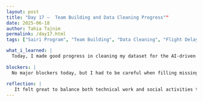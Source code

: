 ```yaml
---
layout: post
title: "Day 17 –  Team Building and Data Cleaning Progress""
date: 2025-06-18
author: Tahia Tajnim
permalink: /day17.html
tags: ["Sairi Program", "Team Building", "Data Cleaning", "Flight Delay", "AI Project"]   

what_i_learned: |
  Today, I made good progress in cleaning my dataset for the AI-driven flight delay prediction project. I learned how to select only the important columns, handle missing values, extract useful features like Year, Month, and Day from the flight date, and rename columns for clarity. I also created new columns like Weather_Delay and NAS_Delay, which will help train the model to recognize climate-related delay patterns. Outside of technical work, we went to the business building for the Sairi Cohort program. We played a fun listing game and participated in icebreakers that helped everyone feel more connected. I also met a high school teacher who joined us, which made the day even more interesting. 
  
blockers: |  
  No major blockers today, but I had to be careful when filling missing values so I didn’t accidentally remove useful rows. Understanding which columns to keep for my model took some thinking.
  
reflection: |
   It felt great to balance both technical work and social activities today. Cleaning the dataset gave me a clearer idea of how important it is to prepare the data properly before training a model. The Sairi Cohort activities were also fun — especially the listing game, which helped us get to know each other better. Meeting the high school teacher reminded me how diverse backgrounds contribute to our learning environment. Overall, today was productive and enjoyable.
---
```


